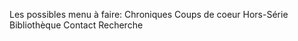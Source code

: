 Les possibles menu à faire: 
    Chroniques
    Coups de coeur
    Hors-Série
    Bibliothèque
    Contact
    Recherche
    